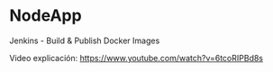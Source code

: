 # NodeApp
Jenkins - Build &amp; Publish Docker Images

Video explicación:
https://www.youtube.com/watch?v=6tcoRIPBd8s
